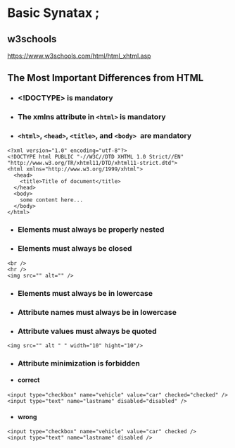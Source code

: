 # Basic Synatax ;

## w3schools

https://www.w3schools.com/html/html_xhtml.asp

## The Most Important Differences from HTML

- ### <!DOCTYPE> is mandatory
- ### The xmlns attribute in `<html>` is mandatory
- ### `<html>`, `<head>`, `<title>`, and `<body> `are mandatory

```xhtml
<?xml version="1.0" encoding="utf-8"?>
<!DOCTYPE html PUBLIC "-//W3C//DTD XHTML 1.0 Strict//EN" 
"http://www.w3.org/TR/xhtml11/DTD/xhtml11-strict.dtd">
<html xmlns="http://www.w3.org/1999/xhtml">
  <head>
    <title>Title of document</title>
  </head>
  <body>
    some content here...
  </body>
</html>
```

- ### Elements must always be properly nested

- ### Elements must always be closed

```xhtml
<br />
<hr />
<img src="" alt="" />
```

- ### Elements must always be in lowercase
- ### Attribute names must always be in lowercase

- ### Attribute values must always be quoted

```xhtml
<img src="" alt " " width="10" hight="10"/>
```

- ### Attribute minimization is forbidden

* #### correct

```xhtml
<input type="checkbox" name="vehicle" value="car" checked="checked" />
<input type="text" name="lastname" disabled="disabled" />
```

- #### wrong

```xhtml
<input type="checkbox" name="vehicle" value="car" checked />
<input type="text" name="lastname" disabled />
```
